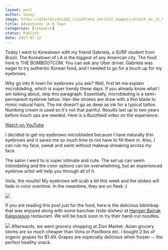 ```yaml
---
layout: post
author: Sunny
image: https://d24slhcvzhzz82.cloudfront.net/old_images/caltech_as_it_happens/6a0105349b8251970b01b8d2926e67970c.jpg
title: Adventures in K-Town
categories: [research]
status: Publish
date: 2017-07-12
---
```



Today I went to Koreatown with my friend Gabriela, a SURF student from Brazil. The Koreatown of LA is the biggest of any American city. The food here is THE BOMBDOTCOM. You can ask any Uber driver. Gabriela was eager to try authentic Korean food, and I needed to go for a touch up for my eyebrows.

Why go into K-town for eyebrows you ask? Well, first let me explain microblading, which is super trendy these days. If you already know what I am talking about, skip this paragraph. Essentially, microblading is a semi-permanent eyebrow tattoo. Hair-like strokes are draw with a thin blade to mimic natural hairs. The ink doesn't go as deep as ink for a typical tattoo. Numbing cream is used so it's not that painful. Results last up to two years before touch ups are needed. Here is a Buzzfeed video on the experience.

[Watch on YouTube](https://www.youtube.com/watch?v=GxhXEB1n7UA)

I decided to get my eyebrows microbladed because I have naturally thin eyebrows and it saves me so much time to not have to fill them in. Also, I can rub my face, sweat and swim without makeup streaking across my face.

The salon I went to is super intimate and cute. The set up can seem intimidating and the color options can be overwhelming, but an experienced eyebrow artist will help you through all of it.

Voila, the results! My eyebrows will scab a bit this week and the stokes will fade in color overtime. In the meantime, they are on fleek :)

![](https://d24slhcvzhzz82.cloudfront.net/old_images/caltech_as_it_happens/6a0105349b8251970b01b7c908281c970b.jpg)

If you are reading this post just for the food, here is the delicious bibimbap that was enjoyed along with some banchan (side-dishes) at [Hangari Bajirak Kalgooksoo](https://www.yelp.com/biz/hangari-bajirak-kalgooksoo-los-angeles-6) restaurant. We will be back soon to try their hand-cut noodles.


![](https://d24slhcvzhzz82.cloudfront.net/old_images/caltech_as_it_happens/6a0105349b8251970b01b7c9082811970b.jpg)
Afterwards, we went grocery shopping at Zion Market. Asian grocery stores are so much cheaper than Vons or Pavillions etc. I bought 2 lbs of organic grapes for $1.49. Grapes are especially delicious when frozen -- the perfect healthy snack.


